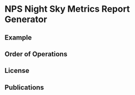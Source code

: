 # NPS Night Sky Metrics Report Generator
## Example

## Order of Operations

## License

## Publications
